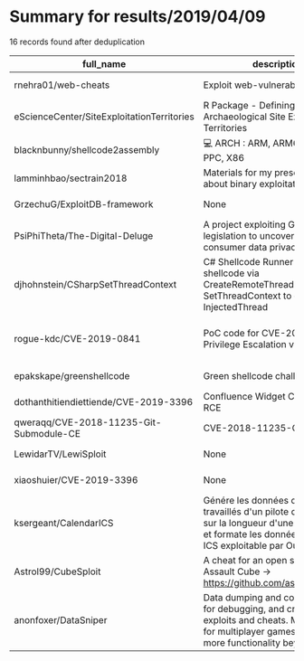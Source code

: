 
# Summary for results/2019/04/09
    
16 records found after deduplication

| full_name | description | html_url | matched_list | matched_count | pushed_at | size | stargazers_count | language | forks_count |
|--------------------------------------------|-------------------------------------------------------------------------------------------------------------------------------------------------------------------------|---------------------------------------------------------------|-------------------------------------------|-----------------|---------------------------|--------|--------------------|------------|---------------|
| rnehra01/web-cheats | Exploit web-vulnerabilities | https://github.com/rnehra01/web-cheats | ['exploit'] | 1 | 2019-04-09 08:50:20+00:00 | 14 | 22 | | 11 |
| eScienceCenter/SiteExploitationTerritories | R Package - Defining Archaeological Site Exploitation Territories | https://github.com/eScienceCenter/SiteExploitationTerritories | ['exploit'] | 1 | 2019-04-09 08:34:19+00:00 | 92 | 6 | R | 0 |
| blacknbunny/shellcode2assembly | :computer: ARCH : ARM, ARM64, MIPS, PPC, X86 | https://github.com/blacknbunny/shellcode2assembly | ['shellcode'] | 1 | 2019-04-09 18:35:51+00:00 | 30 | 81 | Python | 31 |
| lamminhbao/sectrain2018 | Materials for my presentation about binary exploitation | https://github.com/lamminhbao/sectrain2018 | ['exploit'] | 1 | 2019-04-09 09:04:41+00:00 | 661 | 1 | C | 1 |
| GrzechuG/ExploitDB-framework | None | https://github.com/GrzechuG/ExploitDB-framework | ['exploit'] | 1 | 2019-04-09 19:50:01+00:00 | 5 | 3 | Python | 0 |
| PsiPhiTheta/The-Digital-Deluge | A project exploiting GDPR legislation to uncover the state of consumer data privacy in 2019. | https://github.com/PsiPhiTheta/The-Digital-Deluge | ['exploit'] | 1 | 2019-04-09 19:07:38+00:00 | 25706 | 4 | R | 0 |
| djhohnstein/CSharpSetThreadContext | C# Shellcode Runner to execute shellcode via CreateRemoteThread and SetThreadContext to evade Get-InjectedThread | https://github.com/djhohnstein/CSharpSetThreadContext | ['shellcode'] | 1 | 2019-04-09 21:23:20+00:00 | 15 | 110 | C# | 29 |
| rogue-kdc/CVE-2019-0841 | PoC code for CVE-2019-0841 Privilege Escalation vulnerability | https://github.com/rogue-kdc/CVE-2019-0841 | ['cve poc', 'cve-2', 'vulnerability poc'] | 3 | 2019-04-09 16:49:19+00:00 | 212 | 228 | C++ | 101 |
| epakskape/greenshellcode | Green shellcode challenge tools | https://github.com/epakskape/greenshellcode | ['shellcode'] | 1 | 2019-04-09 18:50:01+00:00 | 19 | 23 | C | 8 |
| dothanthitiendiettiende/CVE-2019-3396 | Confluence Widget Connector RCE | https://github.com/dothanthitiendiettiende/CVE-2019-3396 | ['cve-2', 'rce'] | 2 | 2019-04-09 03:25:46+00:00 | 0 | 0 | nan | 4 |
| qweraqq/CVE-2018-11235-Git-Submodule-CE | CVE-2018-11235-Git PoC | https://github.com/qweraqq/CVE-2018-11235-Git-Submodule-CE | ['cve poc', 'cve-2'] | 2 | 2019-04-09 09:23:03+00:00 | 35 | 2 | Dockerfile | 0 |
| LewidarTV/LewiSploit | None | https://github.com/LewidarTV/LewiSploit | ['sploit'] | 1 | 2019-04-09 17:40:15+00:00 | 0 | 0 | | 0 |
| xiaoshuier/CVE-2019-3396 | None | https://github.com/xiaoshuier/CVE-2019-3396 | ['cve-2'] | 1 | 2019-04-09 10:59:02+00:00 | 2 | 0 | | 0 |
| ksergeant/CalendarICS | Génére les données des jours travaillés d'un pilote d'exploitation, sur la longueur d'une date définie et formate les données au format ICS exploitable par Outlook 365 | https://github.com/ksergeant/CalendarICS | ['exploit'] | 1 | 2019-04-09 19:22:22+00:00 | 12 | 0 | C++ | 0 |
| Astrol99/CubeSploit | A cheat for an open source game, Assault Cube -> https://github.com/assaultcube/AC | https://github.com/Astrol99/CubeSploit | ['sploit'] | 1 | 2019-04-09 23:14:08+00:00 | 16 | 0 | C# | 0 |
| anonfoxer/DataSniper | Data dumping and collection tool for debugging, and creating exploits and cheats. Mostly meant for multiplayer games, but has more functionality beyond that. | https://github.com/anonfoxer/DataSniper | ['exploit'] | 1 | 2019-04-09 23:37:46+00:00 | 414 | 0 | C# | 0 |
